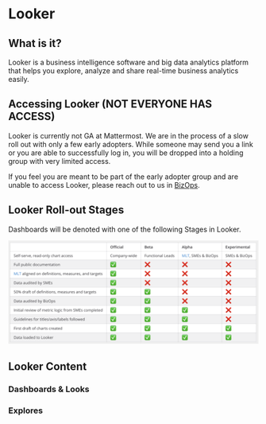 # Looker

## What is it?

Looker is a business intelligence software and big data analytics platform that helps you explore, analyze and share real-time business analytics easily.

## Accessing Looker \(NOT EVERYONE HAS ACCESS\)

Looker is currently not GA at Mattermost. We are in the process of a slow roll out with only a few early adopters. While someone may send you a link or you are able to successfully log in, you will be dropped into a holding group with very limited access.

If you feel you are meant to be part of the early adopter group and are unable to access Looker, please reach out to us in [BizOps](https://community.mattermost.com/private-core/channels/bizops).

## Looker Roll-out Stages

Dashboards will be denoted with one of the following Stages in Looker.

![](../../../../.gitbook/assets/screen-shot-2020-01-27-at-10.24.30-am.png)

## Looker Content

### Dashboards & Looks

### Explores

